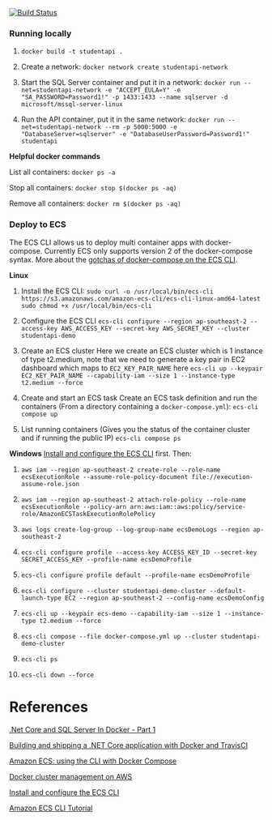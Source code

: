 [![Build Status](https://travis-ci.org/msepahvand/dotnetcore-docker.svg?branch=master)](https://travis-ci.org/msepahvand/dotnetcore-docker)

### Running locally

1) `docker build -t studentapi .`

2) Create a network:
`docker network create studentapi-network`

3) Start the SQL Server container and put it in a network: 
`docker run --net=studentapi-network -e "ACCEPT_EULA=Y" -e "SA_PASSWORD=Password1!" -p 1433:1433 --name sqlserver -d microsoft/mssql-server-linux`

4) Run the API container, put it in the same network:
`docker run --net=studentapi-network --rm -p 5000:5000 -e "DatabaseServer=sqlserver" -e "DatabaseUserPassword=Password1!" studentapi`

**Helpful docker commands**

List all containers: `docker ps -a`

Stop all containers: `docker stop $(docker ps -aq)`

Remove all containers: `docker rm $(docker ps -aq)`


### Deploy to ECS

The ECS CLI allows us to deploy multi container apps with docker-compose. Currently ECS only supports version 2 of the docker-compose syntax.
More about the [gotchas of docker-compose on the ECS CLI].

**Linux**
1) Install the ECS CLI:
`sudo curl -o /usr/local/bin/ecs-cli https://s3.amazonaws.com/amazon-ecs-cli/ecs-cli-linux-amd64-latest`
`sudo chmod +x /usr/local/bin/ecs-cli`

2) Configure the ECS CLI
`ecs-cli configure --region ap-southeast-2 --access-key AWS_ACCESS_KEY --secret-key AWS_SECRET_KEY --cluster studentapi-demo`

3) Create an ECS cluster
Here we create an ECS cluster which is 1 instance of type t2.medium, note that we need to generate a key pair in EC2 dashboard which maps to `EC2_KEY_PAIR_NAME` here
`ecs-cli up --keypair EC2_KEY_PAIR_NAME --capability-iam --size 1 --instance-type t2.medium --force`

4) Create and start an ECS task
Create an ECS task definition and run the containers (From a directory containing a `docker-compose.yml`):
`ecs-cli compose up`

5) List running containers (Gives you the status of the container cluster and if running the public IP)
`ecs-cli compose ps`

**Windows**
[Install and configure the ECS CLI] first. Then:

1) `aws iam --region ap-southeast-2 create-role --role-name ecsExecutionRole --assume-role-policy-document file://execution-assume-role.json`

2) `aws iam --region ap-southeast-2 attach-role-policy --role-name ecsExecutionRole --policy-arn arn:aws:iam::aws:policy/service-role/AmazonECSTaskExecutionRolePolicy`
3) `aws logs create-log-group --log-group-name ecsDemoLogs --region ap-southeast-2`
4) `ecs-cli configure profile --access-key ACCESS_KEY_ID --secret-key SECRET_ACCESS_KEY --profile-name ecsDemoProfile`
5) `ecs-cli configure profile default --profile-name ecsDemoProfile`
6) `ecs-cli configure --cluster studentapi-demo-cluster --default-launch-type EC2 --region ap-southeast-2 --config-name ecsDemoConfig`
7) `ecs-cli up --keypair ecs-demo --capability-iam --size 1 --instance-type t2.medium --force`
8) `ecs-cli compose --file docker-compose.yml up --cluster studentapi-demo-cluster`
9) `ecs-cli ps`
10) `ecs-cli down --force`

# References
[.Net Core and SQL Server In Docker - Part 1]

[Building and shipping a .NET Core application with Docker and TravisCI]

[Amazon ECS: using the CLI with Docker Compose]

[Docker cluster management on AWS]

[Install and configure the ECS CLI]

[Amazon ECS CLI Tutorial]

[.Net Core and SQL Server In Docker - Part 1]: <http://blog.kontena.io/dot-net-core-and-sql-server-in-docker/>

[Building and shipping a .NET Core application with Docker and TravisCI]: <https://dusted.codes/building-and-shipping-a-dotnet-core-application-with-docker-and-travisci>

[Docker cluster management on AWS]:<https://laszlo.cloud/Docker-cluster-management-on-AWS>

[gotchas of docker-compose on the ECS CLI]:<https://laszlo.cloud/Docker-cluster-management-on-AWS>

[Amazon ECS: using the CLI with Docker Compose]:<https://medium.com/@Electricste/amazon-ecs-using-the-cli-with-docker-compose-74287f19b181>

[Install and configure the ECS CLI]:<http://docs.aws.amazon.com/AmazonECS/latest/developerguide/ECS_CLI_installation.html>

[Amazon ECS CLI Tutorial]:<http://docs.aws.amazon.com/AmazonECS/latest/developerguide/ECS_CLI_tutorial.html>